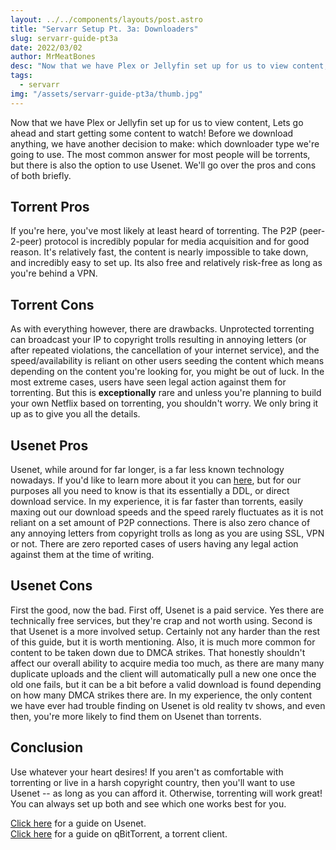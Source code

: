 ```yaml
---
layout: ../../components/layouts/post.astro
title: "Servarr Setup Pt. 3a: Downloaders"
slug: servarr-guide-pt3a
date: 2022/03/02
author: MrMeatBones
desc: "Now that we have Plex or Jellyfin set up for us to view content, Lets go ahead and start getting some content to watch! This part of the guide will cover setting up our indexers, which Sonarr and Radarr will use to find content for us."
tags:
  - servarr
img: "/assets/servarr-guide-pt3a/thumb.jpg"
---
```


Now that we have Plex or Jellyfin set up for us to view content, Lets go ahead and start getting some content to watch! Before we download anything, we have another decision to make: which downloader type we're going to use. The most common answer for most people will be torrents, but there is also the option to use Usenet. We'll go over the pros and cons of both briefly.

## Torrent Pros

If you're here, you've most likely at least heard of torrenting. The P2P (peer-2-peer) protocol is incredibly popular for media acquisition and for good reason. It's relatively fast, the content is nearly impossible to take down, and incredibly easy to set up. Its also free and relatively risk-free as long as you're behind a VPN.

## Torrent Cons

As with everything however, there are drawbacks. Unprotected torrenting can broadcast your IP to copyright trolls resulting in annoying letters (or after repeated violations, the cancellation of your internet service), and the speed/availability is reliant on other users seeding the content which means depending on the content you're looking for, you might be out of luck. In the most extreme cases, users have seen legal action against them for torrenting. But this is **exceptionally** rare and unless you're planning to build your own Netflix based on torrenting, you shouldn't worry. We only bring it up as to give you all the details.

## Usenet Pros

Usenet, while around for far longer, is a far less known technology nowadays. If you'd like to learn more about it you can [here](https://en.wikipedia.org/wiki/Usenet), but for our purposes all you need to know is that its essentially a DDL, or direct download service. In my experience, it is far faster than torrents, easily maxing out our download speeds and the speed rarely fluctuates as it is not reliant on a set amount of P2P connections. There is also zero chance of any annoying letters from copyright trolls as long as you are using SSL, VPN or not. There are zero reported cases of users having any legal action against them at the time of writing.

## Usenet Cons

First the good, now the bad. First off, Usenet is a paid service. Yes there are technically free services, but they're crap and not worth using. Second is that Usenet is a more involved setup. Certainly not any harder than the rest of this guide, but it is worth mentioning. Also, it is much more common for content to be taken down due to DMCA strikes. That honestly shouldn't affect our overall ability to acquire media too much, as there are many many duplicate uploads and the client will automatically pull a new one once the old one fails, but it can be a bit before a valid download is found depending on how many DMCA strikes there are. In my experience, the only content we have ever had trouble finding on Usenet is old reality tv shows, and even then, you're more likely to find them on Usenet than torrents.

## Conclusion

Use whatever your heart desires! If you aren't as comfortable with torrenting or live in a harsh copyright country, then you'll want to use Usenet -- as long as you can afford it. Otherwise, torrenting will work great! You can always set up both and see which one works best for you.

[Click here](/posts/usenet-guide) for a guide on Usenet.\
[Click here](/posts/qbittorrent-guide) for a guide on qBitTorrent, a torrent client.